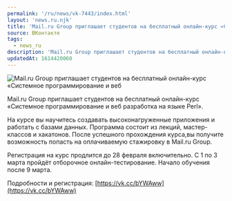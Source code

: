 ```yaml
---
permalink: '/ru/news/vk-7443/index.html'
layout: 'news.ru.njk'
title: 'Mail.ru Group приглашает студентов на бесплатный онлайн-курс «Системное программирование и веб'
source: ВКонтакте
tags:
  - news_ru
description: 'Mail.ru Group приглашает студентов на бесплатный онлайн-курс «Системное программирование и веб'
updatedAt: 1614420060
---
```

![Mail.ru Group приглашает студентов на бесплатный онлайн-курс «Системное программирование и веб](https://sun9-41.userapi.com/sun9-53/impg/BBK1avbhrTGZ6lKRW2AxnVbEUllAMKAaviZj4w/OILd6y8TmUk.jpg?size=1280x720&quality=96&sign=f373f03a21ec38bfbc8fa875c891a417&c_uniq_tag=iauIShwo7FL638VmjvBiqIgPUbzWmQoitUF8qQq90hc&type=album)

Mail.ru Group приглашает студентов на бесплатный онлайн-курс «Системное программирование и веб разработка на языке Perl».

На курсе вы научитесь создавать высоконагруженные приложения и работать с базами данных. Программа состоит из лекций, мастер-классов и хакатонов. После успешного прохождения курса,вы получите возможность попасть на оплачиваемую стажировку в Mail.ru Group.

Регистрация на курс продлится до 28 февраля включительно. С 1 по 3 марта пройдёт отборочное онлайн-тестирование. Начало обучения после 9 марта.

Подробности и регистрация: [https://vk.cc/bYWAww](https://vk.cc/bYWAww)
